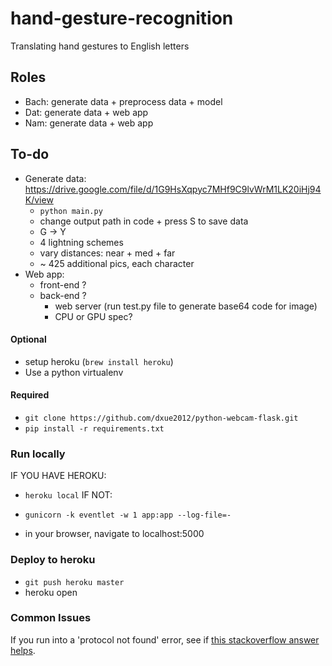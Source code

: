 # hand-gesture-recognition
Translating hand gestures to English letters

## Roles
- Bach: generate data + preprocess data + model
- Dat: generate data + web app 
- Nam: generate data + web app

## To-do
- Generate data: https://drive.google.com/file/d/1G9HsXqpyc7MHf9C9lvWrM1LK20iHj94K/view
    - `python main.py`
    - change output path in code + press S to save data
    - G -> Y
    - 4 lightning schemes
    - vary distances: near + med + far
    - ~ 425 additional pics, each character
- Web app:
    - front-end ?
    - back-end ?
        - web server (run test.py file to generate base64 code for image)
        - CPU or GPU spec?

#### Optional

- setup heroku (`brew install heroku`)
- Use a python virtualenv

#### Required
- `git clone https://github.com/dxue2012/python-webcam-flask.git`
- `pip install -r requirements.txt`

### Run locally

IF YOU HAVE HEROKU:
- `heroku local`
IF NOT:
- `gunicorn -k eventlet -w 1 app:app --log-file=-`

- in your browser, navigate to localhost:5000

### Deploy to heroku

- `git push heroku master`
- heroku open

### Common Issues

If you run into a 'protocol not found' error, see if [this stackoverflow answer helps](https://stackoverflow.com/questions/40184788/protocol-not-found-socket-getprotobyname).

